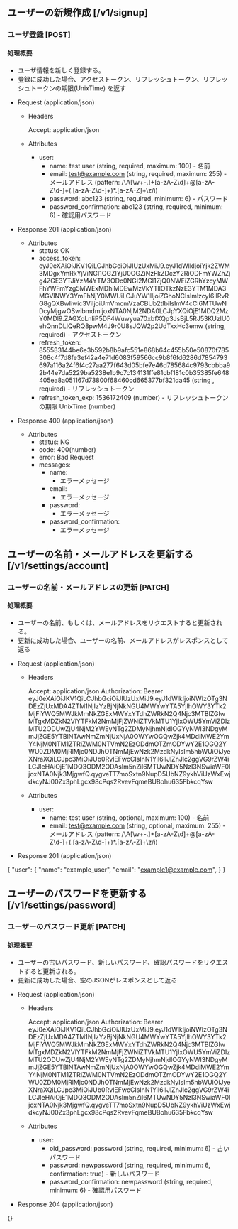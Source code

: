 ## ユーザーの新規作成 [/v1/signup]

### ユーザ登録 [POST]

#### 処理概要

* ユーザ情報を新しく登録する。
* 登録に成功した場合、アクセストークン、リフレッシュトークン、リフレッシュトークンの期限(UnixTime) を返す

+ Request (application/json)

   + Headers

       Accept: application/json

   + Attributes
        + user: 
            + name: test user (string, required, maximum: 100) - 名前
            + email: test@example.com (string, required, maximum: 255) - メールアドレス (pattern: /\A[\w\+\-\.]+[a-zA-Z\d]+@[a-zA-Z\d\-]+(\.[a-zA-Z\d\-]+)*\.[a-zA-Z]+\z/i)
            + password: abc123 (string, required, minimum: 6) - パスワード
            + password_confirmation: abc123 (string, required, minimum: 6) - 確認用パスワード

+ Response 201 (application/json)

   + Attributes
        + status: OK 
        + access_token: eyJ0eXAiOiJKV1QiLCJhbGciOiJIUzUxMiJ9.eyJ1dWlkIjoiYjk2ZWM3MDgxYmRkYjViNGI1OGZlYjU0OGZiNzFkZDczY2RiODFmYWZhZjg4ZGE3YTJiYzM4YTM3ODc0NGI2MGI1ZjQ0NWFiZGRhYzcyMWFhYWFmYzg5MWExMDhiMDEwMzVkYTllOTkzNzE3YTM1MDA3MGVlNWY3YmFhNjY0MWUiLCJuYW1lIjoiZGhoNCIsImlzcyI6IlRvRG8gQXBwIiwic3ViIjoiUmVmcmVzaCBUb2tlbiIsImV4cCI6MTUwNDcyMjgwOSwibmdmIjoxNTA0NjM2NDA0LCJpYXQiOjE1MDQ2MzY0MDl9.ZAGXoLnIiP5DF4Wuwyua70xbfXQp3JsBjL5RJ53KUzlU0ehQnnDLIQeRQ8pwM4J9r0U8sJQW2p2UdTxxHc3emw (string, required) - アクセストークン
        + refresh_token: 855583144be6e3b592b8b9afc551e868b64c455b50e50870f785308c4f7d8fe3ef42a4e71d6083f59566cc9b8f6fd6286d7854793697a116a24f6f4c27aa277f643d05bfe7e46d785684c9793cbbba92b44e7da5229ba5238e1b9c7c134131ffe81cbf181c0b35385fe648405ea8a051167d73800f68460cd665377bf321da45 (string , required) - リフレッシュトークン
        + refresh_token_exp: 1536172409 (number) - リフレッシュトークンの期限 UnixTime (number)
        
+ Response 400 (application/json)

    + Attributes
        + status: NG
        + code: 400(number)
        + error: Bad Request
        + messages:
            + name:
                + エラーメッセージ
            + email:
                + エラーメッセージ
            + password:
                + エラーメッセージ
            + password_confirmation: 
                + エラーメッセージ


## ユーザーの名前・メールアドレスを更新する [/v1/settings/account]

### ユーザーの名前・メールアドレスの更新 [PATCH]

#### 処理概要

* ユーザーの名前、もしくは、メールアドレスをリクエストすると更新される。
* 更新に成功した場合、ユーザーの名前、メールアドレスがレスポンスとして返る

+ Request (application/json)

   + Headers

       Accept: application/json
       Authorization: Bearer eyJ0eXAiOiJKV1QiLCJhbGciOiJIUzUxMiJ9.eyJ1dWlkIjoiNWIzOTg3NDEzZjUxMDA4ZTM1NjIzYzBjNjNkNGU4MWYwYTA5YjlhOWY3YTk2MjFiYWQ5MWJkMmNkZGExMWYxYTdhZWRkN2Q4Njc3MTBlZGIwMTgxMDZkN2VlYTFkM2NmMjFjZWNiZTVkMTU1YjIxOWU5YmViZDIzMTU2ODUwZjU4NjM2YWEyNTg2ZDMyNjhmNjdlOGYyNWI3NDgyMmJjZGE5YTBlNTAwNmZmNjUxNjA0OWYwOGQwZjk4MDdiMWE2YmY4NjM0NTM1ZTRiZWM0NTVmN2EzODdmOTZmODYwY2E1OGQ2YWU0ZDM0MjRlMjc0NDJhOTNmMjEwNzk2MzdkNyIsIm5hbWUiOiJyeXNraXQiLCJpc3MiOiJUb0RvIEFwcCIsInN1YiI6IlJlZnJlc2ggVG9rZW4iLCJleHAiOjE1MDQ3ODM2ODAsIm5nZiI6MTUwNDY5NzI3NSwiaWF0IjoxNTA0Njk3MjgwfQ.qygveTT7moSxtn9NupD5UbNZ9ykhViUzWxEwjdkcyNJ00Zx3phLgcx98cPqs2RvevFqmeBUBohu635FbkcqYsw

   + Attributes
        + user: 
            + name: test user (string, optional, maximum: 100) - 名前
            + email: test@example.com (string, optional, maximum: 255) - メールアドレス (pattern: /\A[\w\+\-\.]+[a-zA-Z\d]+@[a-zA-Z\d\-]+(\.[a-zA-Z\d\-]+)*\.[a-zA-Z]+\z/i)

+ Response 201 (application/json)

{
    "user": {
        "name": "example_user",
        "email": "example1@example.com",
    }
}


## ユーザーのパスワードを更新する [/v1/settings/password]

### ユーザーのパスワード更新 [PATCH]

#### 処理概要

* ユーザーの古いパスワード、新しいパスワード、確認パスワードをリクエストすると更新される。
* 更新に成功した場合、空のJSONがレスポンスとして返る

+ Request (application/json)

   + Headers

       Accept: application/json
       Authorization: Bearer eyJ0eXAiOiJKV1QiLCJhbGciOiJIUzUxMiJ9.eyJ1dWlkIjoiNWIzOTg3NDEzZjUxMDA4ZTM1NjIzYzBjNjNkNGU4MWYwYTA5YjlhOWY3YTk2MjFiYWQ5MWJkMmNkZGExMWYxYTdhZWRkN2Q4Njc3MTBlZGIwMTgxMDZkN2VlYTFkM2NmMjFjZWNiZTVkMTU1YjIxOWU5YmViZDIzMTU2ODUwZjU4NjM2YWEyNTg2ZDMyNjhmNjdlOGYyNWI3NDgyMmJjZGE5YTBlNTAwNmZmNjUxNjA0OWYwOGQwZjk4MDdiMWE2YmY4NjM0NTM1ZTRiZWM0NTVmN2EzODdmOTZmODYwY2E1OGQ2YWU0ZDM0MjRlMjc0NDJhOTNmMjEwNzk2MzdkNyIsIm5hbWUiOiJyeXNraXQiLCJpc3MiOiJUb0RvIEFwcCIsInN1YiI6IlJlZnJlc2ggVG9rZW4iLCJleHAiOjE1MDQ3ODM2ODAsIm5nZiI6MTUwNDY5NzI3NSwiaWF0IjoxNTA0Njk3MjgwfQ.qygveTT7moSxtn9NupD5UbNZ9ykhViUzWxEwjdkcyNJ00Zx3phLgcx98cPqs2RvevFqmeBUBohu635FbkcqYsw

   + Attributes
        + user: 
            + old_password: password (string, required, minimum: 6) - 古いパスワード
            + password: newpassword (string, required, minimum: 6, confirmation: true) - 新しいパスワード
            + password_confirmation: newpassword (string, required, minimum: 6) - 確認用パスワード

+ Response 204 (application/json)

{}
